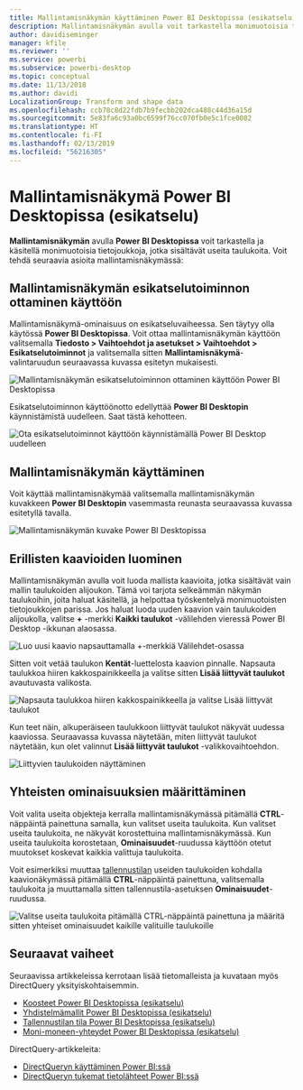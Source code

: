 ```yaml
---
title: Mallintamisnäkymän käyttäminen Power BI Desktopissa (esikatselu)
description: Mallintamisnäkymän avulla voit tarkastella monimuotoisia tietojoukkoja visuaalisessa muodossa Power BI Desktopissa
author: davidiseminger
manager: kfile
ms.reviewer: ''
ms.service: powerbi
ms.subservice: powerbi-desktop
ms.topic: conceptual
ms.date: 11/13/2018
ms.author: davidi
LocalizationGroup: Transform and shape data
ms.openlocfilehash: ccb78c8d22fdb7b9fecbb202dca488c44d36a15d
ms.sourcegitcommit: 5e83fa6c93a0bc6599f76cc070fb0e5c1fce0082
ms.translationtype: HT
ms.contentlocale: fi-FI
ms.lasthandoff: 02/13/2019
ms.locfileid: "56216305"
---
```

# <a name="modeling-view-in-power-bi-desktop-preview"></a>Mallintamisnäkymä Power BI Desktopissa (esikatselu)

**Mallintamisnäkymän** avulla **Power BI Desktopissa** voit tarkastella ja käsitellä monimuotoisia tietojoukkoja, jotka sisältävät useita taulukoita. Voit tehdä seuraavia asioita mallintamisnäkymässä:


## <a name="enabling-the-modeling-view-preview-feature"></a>Mallintamisnäkymän esikatselutoiminnon ottaminen käyttöön

Mallintamisnäkymä-ominaisuus on esikatseluvaiheessa. Sen täytyy olla käytössä **Power BI Desktopissa**. Voit ottaa mallintamisnäkymän käyttöön valitsemalla **Tiedosto > Vaihtoehdot ja asetukset > Vaihtoehdot > Esikatselutoiminnot** ja valitsemalla sitten **Mallintamisnäkymä**-valintaruudun seuraavassa kuvassa esitetyn mukaisesti.

![Mallintamisnäkymän esikatselutoiminnon ottaminen käyttöön Power BI Desktopissa](media/desktop-modeling-view/modeling-view_01.png)

Esikatselutoiminnon käyttöönotto edellyttää **Power BI Desktopin** käynnistämistä uudelleen. Saat tästä kehotteen. 

![Ota esikatselutoiminnot käyttöön käynnistämällä Power BI Desktop uudelleen](media/desktop-modeling-view/modeling-view_01b.png)

## <a name="using-modeling-view"></a>Mallintamisnäkymän käyttäminen

Voit käyttää mallintamisnäkymää valitsemalla mallintamisnäkymän kuvakkeen **Power BI Desktopin** vasemmasta reunasta seuraavassa kuvassa esitetyllä tavalla.

![Mallintamisnäkymän kuvake Power BI Desktopissa](media/desktop-modeling-view/modeling-view_02.png)

## <a name="creating-separate-diagrams"></a>Erillisten kaavioiden luominen

Mallintamisnäkymän avulla voit luoda mallista kaavioita, jotka sisältävät vain mallin taulukoiden alijoukon. Tämä voi tarjota selkeämmän näkymän taulukoihin, joita haluat käsitellä, ja helpottaa työskentelyä monimuotoisten tietojoukkojen parissa. Jos haluat luoda uuden kaavion vain taulukoiden alijoukolla, valitse **+** -merkki **Kaikki taulukot** -välilehden vieressä Power BI Desktop -ikkunan alaosassa.

![Luo uusi kaavio napsauttamalla +-merkkiä Välilehdet-osassa](media/desktop-modeling-view/modeling-view_03.png)

Sitten voit vetää taulukon **Kentät**-luettelosta kaavion pinnalle. Napsauta taulukkoa hiiren kakkospainikkeella ja valitse sitten **Lisää liittyvät taulukot** avautuvasta valikosta.

![Napsauta taulukkoa hiiren kakkospainikkeella ja valitse Lisää liittyvät taulukot](media/desktop-modeling-view/modeling-view_04.png)

Kun teet näin, alkuperäiseen taulukkoon liittyvät taulukot näkyvät uudessa kaaviossa. Seuraavassa kuvassa näytetään, miten liittyvät taulukot näytetään, kun olet valinnut **Lisää liittyvät taulukot** -valikkovaihtoehdon.

![Liittyvien taulukoiden näyttäminen](media/desktop-modeling-view/modeling-view_05.png)

## <a name="setting-common-properties"></a>Yhteisten ominaisuuksien määrittäminen

Voit valita useita objekteja kerralla mallintamisnäkymässä pitämällä **CTRL**-näppäintä painettuna samalla, kun valitset useita taulukoita. Kun valitset useita taulukoita, ne näkyvät korostettuina mallintamisnäkymässä. Kun useita taulukoita korostetaan, **Ominaisuudet**-ruudussa käyttöön otetut muutokset koskevat kaikkia valittuja taulukoita.

Voit esimerkiksi muuttaa [tallennustilan](desktop-storage-mode.md) useiden taulukoiden kohdalla kaavionäkymässä pitämällä **CTRL**-näppäintä painettuna, valitsemalla taulukoita ja muuttamalla sitten tallennustila-asetuksen  **Ominaisuudet**-ruudussa.

![Valitse useita taulukoita pitämällä CTRL-näppäintä painettuna ja määritä sitten yhteiset ominaisuudet kaikille valituille taulukoille](media/desktop-modeling-view/modeling-view_06.png)


## <a name="next-steps"></a>Seuraavat vaiheet

Seuraavissa artikkeleissa kerrotaan lisää tietomalleista ja kuvataan myös DirectQuery yksityiskohtaisemmin.

* [Koosteet Power BI Desktopissa (esikatselu)](desktop-aggregations.md)
* [Yhdistelmämallit Power BI Desktopissa (esikatselu)](desktop-composite-models.md)
* [Tallennustilan tila Power BI Desktopissa (esikatselu)](desktop-storage-mode.md)
* [Moni-moneen-yhteydet Power BI Desktopissa (esikatselu)](desktop-many-to-many-relationships.md)


DirectQuery-artikkeleita:

* [DirectQueryn käyttäminen Power BI:ssä](desktop-directquery-about.md)
* [DirectQueryn tukemat tietolähteet Power BI:ssä](desktop-directquery-data-sources.md)
